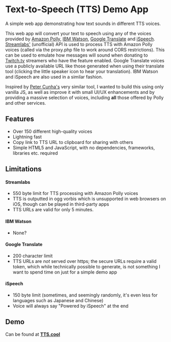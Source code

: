 # Text-to-Speech (TTS) Demo App
A simple web app demonstrating how text sounds in different TTS voices.

This web app will convert your text to speech using any of the voices provided by [Amazon Polly](https://aws.amazon.com/polly/), [IBM Watson](https://www.ibm.com/watson/services/text-to-speech/), [Google Translate](https://translate.google.com/) and [iSpeech](https://ispeech.org/).
[Streamlabs'](https://streamlabs.com/) (unofficial) API is used to process TTS with Amazon Polly voices (called via the proxy.php file to work around CORS restrictions). This can be used to emulate how messages will sound when donating to [Twitch.tv](https://twitch.tv) streamers who have the feature enabled.
Google Translate voices use a publicly available URL like those generated when using their translate tool (clicking the little speaker icon to hear your translation). IBM Watson and iSpeech are also used in a similar fashion.

Inspired by [Peter Cunha's](https://github.com/petercunha/tts) very similar tool, I wanted to build this using only vanilla JS, as well as improve it with small UI/UX enhancements and by providing a massive selection of voices, including **all** those offered by Polly and other services.

## Features
- Over 150 different high-quality voices
- Lightning fast
- Copy link to TTS URL to clipboard for sharing with others
- Simple HTML5 and JavaScript, with no dependencies, frameworks, libraries etc. required

## Limitations
#### Streamlabs
- 550 byte limit for TTS processing with Amazon Polly voices
- TTS is outputted in ogg vorbis which is unsupported in web browsers on iOS, though can be played in third-party apps
- TTS URLs are valid for only 5 minutes.
#### IBM Watson
- None?
#### Google Translate
- 200 character limit
- TTS URLs are _not_ served over https; the secure URLs require a valid token, which while technically possible to generate, is not something I want to spend time on just for a simple demo app
#### iSpeech
- 150 byte limit (sometimes, and seemingly randomly, it's even less for languages such as Japanese and Chinese)
- Voice will always say "Powered by iSpeech" at the end


## Demo
Can be found at [**TTS.cool**](https://tts.cool)